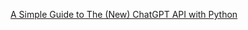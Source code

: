 [A Simple Guide to The (New) ChatGPT API with Python](https://medium.com/geekculture/a-simple-guide-to-chatgpt-api-with-python-c147985ae28)

